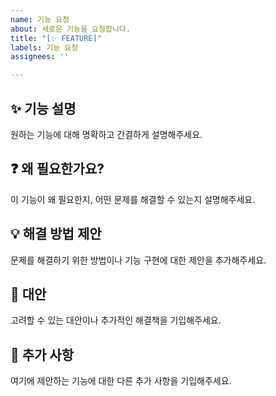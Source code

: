 ```yaml
---
name: 기능 요청
about: 새로운 기능을 요청합니다.
title: "[✨ FEATURE]"
labels: 기능 요청
assignees: ''

---
```


## ✨ 기능 설명

원하는 기능에 대해 명확하고 간결하게 설명해주세요.

## ❓ 왜 필요한가요?

이 기능이 왜 필요한지, 어떤 문제를 해결할 수 있는지 설명해주세요.

## 💡 해결 방법 제안

문제를 해결하기 위한 방법이나 기능 구현에 대한 제안을 추가해주세요.

## 🔄 대안

고려할 수 있는 대안이나 추가적인 해결책을 기입해주세요.

## 📝 추가 사항

여기에 제안하는 기능에 대한 다른 추가 사항을 기입해주세요.
